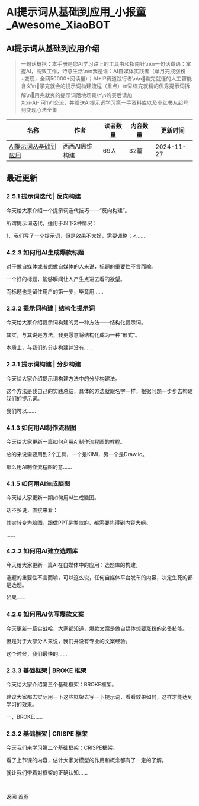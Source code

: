 # AI提示词从基础到应用_小报童_Awesome_XiaoBOT

## AI提示词从基础到应用介绍
> 一句话概括：本手册是您AI学习路上的工具书和指南针\n\n一句话寄语：掌握AI，高效工作，诗意生活\n\n我是谁：AI自媒体实践者（单月完成涨粉+变现，全网50000+阅读量）；AI+IP赛道践行者\n\n👀看完就懂的人工智能含义\n🚀学完就会的提示词构建流程（重点）\n💻练完就精的优秀提示词拆解\n🎯用完就爽的提示词落地场景\n\n购买后请加  
Xixi-AI- 可1V1交流，并赠送AI提示词学习第一手资料库以及小红书从起号到变现心法全集  
  


|名称|作者|读者数量|内容数量|更新时间|
|---|---|---|---|---|
|[AI提示词从基础到应用](https://xiaobot.net/p/XixiAi-1?refer=0b133df9-27dc-423b-8101-639049001c13)|西西AI思维构建|69人|32篇|2024-11-27|

## 最近更新
### 2.5.1 提示词迭代 | 反向构建

今天给大家介绍一个提示词迭代技巧——“反向构建”。

所谓提示词迭代，适用于以下2种情况：

1、我们写了一个提示词，但是效果不太好，需要调整；<......

### 4.2.3 如何用AI生成爆款标题

对于做自媒体或者想做自媒体的人来说，标题的重要性不言而喻。

一个好的标题，能够瞬间让人产生点进去看的欲望。

而标题也是留住用户的第一步，毕竟用......

### 2.3.2 提示词构建 | 结构化提示词

今天给大家介绍提示词构建的另一种方法——结构化提示词。

其实，与其说是方法，我更愿意将结构化成为一种“形式”。

本质上，与我们的分步构建并没有......

### 2.3.1 提示词构建 | 分步构建

今天给大家介绍提示词构建方法中的分步构建法。

这个方法是我自己的实践总结，具体的方法就跟名字一样，根据问题一步步去构建我们的提示词。

我们可以......

### 4.1.3 如何用AI制作流程图

今天给大家更新一篇如何利用AI制作流程图的教程。

总的来说需要用到2个工具，一个是KIMI，另一个是Draw.io。

那么用AI制作流程图的意......

### 4.1.5 如何用AI生成脑图

今天给大家更新一期如何用AI生成脑图。

话不多说，直接来看：

其实转变为脑图，跟做PPT是类似的，都需要先得到内容大纲。

......

### 4.2.2 如何用AI建立选题库

今天给大家更新一篇AI在自媒体中的应用：选题库的构建。

选题的重要性不言而喻，可以这么说，任何自媒体平台发布的内容，决定生死的都是选题。

如果......

### 4.2.6 如何用AI仿写爆款文案

今天更新一篇实战哈，大家都知道，爆款文案是做自媒体想要涨粉的必备技能。

但是对于大部分人来说，我们并没有专业的文案经验。

这个时候，我们最快的......

### 2.3.3 基础框架 | BROKE 框架

今天给大家介绍第三个基础框架：BROKE框架。

建议大家都去实际用一下这些框架去写一下提示词，看看效果如何，这样才能达到学习的效果。

一、BROKE......

### 2.3.2 基础框架 | CRISPE 框架

今天我们来学习第二个基础框架：CRISPE框架。

看了上节课的内容，估计大家对模型的作用和概念都有了一定的了解。

就让我们带着对框架的正确认知......


<a href="https://github.com/Reno9527/awesome-xiaobot" style="color: white; text-decoration: none;">awesome-xiaobot</a>

返回 [首页](../README.md)
